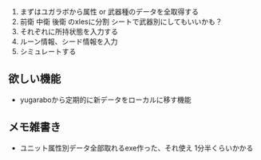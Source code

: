 1. まずはユガラボから属性 or 武器種のデータを全取得する
2. 前衛 中衛 後衛 のxlesに分割 シートで武器別にしてもいいかも？
3. それぞれに所持状態を入力する
4. ルーン情報、シード情報を入力
5. シミュレートする

## 欲しい機能

* yugaraboから定期的に新データをローカルに移す機能

## メモ雑書き
- ユニット属性別データ全部取れるexe作った、それ使え 1分半くらいかかる
